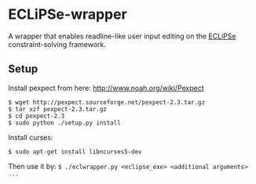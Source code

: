 ECLiPSe-wrapper
===============

A wrapper that enables readline-like user input editing on the 
[ECLiPSe](http://eclipseclp.org/) constraint-solving framework. 

Setup
-----

Install pexpect from here: http://www.noah.org/wiki/Pexpect

`$ wget http://pexpect.sourceforge.net/pexpect-2.3.tar.gz`  
`$ tar xzf pexpect-2.3.tar.gz`  
`$ cd pexpect-2.3`  
`$ sudo python ./setup.py install`  

Install curses:

`$ sudo apt-get install libncurses5-dev`  

Then use it by:
`$ ./eclwrapper.py <eclipse_exe> <additional arguments> ...`

